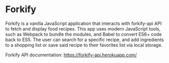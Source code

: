 # Forkify

Forkify is a vanilla JavaScript application that interacts with forkify-api API to fetch and display food recipes. This app uses modern JavaScript tools, such as Webpack to bundle the modules, and Babel to convert ES6+ code back to ES5. The user can search for a specific recipe, and add ingredients to a shopping list or save said recipe to their favorites list via local storage.

Forkify API documentation: https://forkify-api.herokuapp.com/
